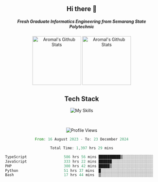 <div align="center">
  <h2>Hi there 👋</h2>

  <h5>Fresh Graduate Informatics Engineering from Semarang State Polytechnic</h5>

  <img
    height="160"
    alt="Aromal's Github Stats"
    src="https://github-readme-stats.vercel.app/api?username=dafariski77&show_icons=true&theme=tokyonight&count_private=true"
  />
  <img
    alt="Aromal's Github Stats"
    height="160"
    src="https://github-readme-stats.vercel.app/api/top-langs/?username=dafariski77&layout=compact&theme=tokyonight"
  />

  <h2>Tech Stack</h2>
  
![My Skills](https://simpleskill.icons.workers.dev/svg?i=typescript,next.js,react,tailwindcss,shadcnui,reactquery,prisma,socketdotio,zod)

  <br /><br />
  <img src="https://komarev.com/ghpvc/?username=dafariski77&abbreviated=true" alt="Profile Views">
    
  <!--START_SECTION:waka-->

```rust
From: 16 August 2023 - To: 23 December 2024

Total Time: 1,397 hrs 29 mins

TypeScript                 586 hrs 56 mins ██████████▒░░░░░░░░░░░░░░   41.54 %
JavaScript                 333 hrs 22 mins ██████░░░░░░░░░░░░░░░░░░░   23.60 %
PHP                        300 hrs 42 mins █████▒░░░░░░░░░░░░░░░░░░░   21.28 %
Python                     51 hrs 37 mins  █░░░░░░░░░░░░░░░░░░░░░░░░   03.65 %
Bash                       17 hrs 44 mins  ▒░░░░░░░░░░░░░░░░░░░░░░░░   01.26 %
```

<!--END_SECTION:waka-->
</div>
